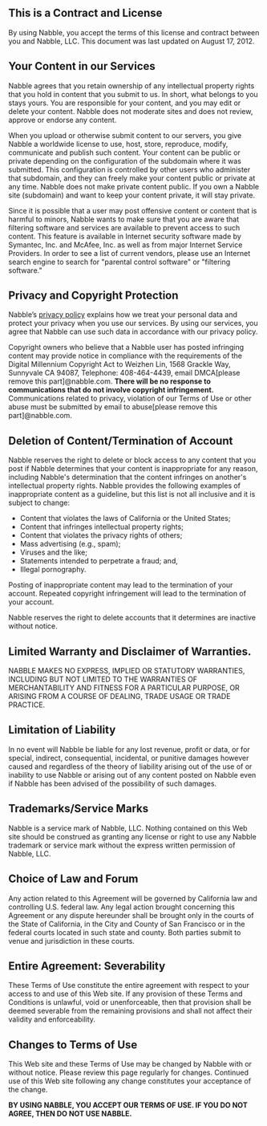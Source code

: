 This is a Contract and License
------------------------------

By using Nabble, you accept the terms of this license and contract between you and Nabble, LLC. This document was last updated on August 17, 2012.

Your Content in our Services
----------------------------

Nabble agrees that you retain ownership of any intellectual property rights that you hold in content that you submit to us. In short, what belongs to you stays yours. You are responsible for your content, and you may edit or delete your content. Nabble does not moderate sites and does not review, approve or endorse any content.

When you upload or otherwise submit content to our servers, you give Nabble a worldwide license to use, host, store, reproduce, modify, communicate and publish such content. Your content can be public or private depending on the configuration of the subdomain where it was submitted. This configuration is controlled by other users who administer that subdomain, and they can freely make your content public or private at any time. Nabble does not make private content public. If you own a Nabble site (subdomain) and want to keep your content private, it will stay private.

Since it is possible that a user may post offensive content or content that is harmful to minors, Nabble wants to make sure that you are aware that filtering software and services are available to prevent access to such content. This feature is available in Internet security software made by Symantec, Inc. and McAfee, Inc. as well as from major Internet Service Providers. In order to see a list of current vendors, please use an Internet search engine to search for "parental control software" or "filtering software."

Privacy and Copyright Protection
--------------------------------

Nabble’s [privacy policy](http://www.nabble.com/PrivacyPolicy.jtp) explains how we treat your personal data and protect your privacy when you use our services. By using our services, you agree that Nabble can use such data in accordance with our privacy policy.

Copyright owners who believe that a Nabble user has posted infringing content may provide notice in compliance with the requirements of the Digital Millennium Copyright Act to Weizhen Lin, 1568 Grackle Way, Sunnyvale CA 94087, Telephone: 408-464-4439, email DMCA\[please remove this part\]@nabble.com. **There will be no response to communications that do not involve copyright infringement.** Communications related to privacy, violation of our Terms of Use or other abuse must be submitted by email to abuse\[please remove this part\]@nabble.com.

Deletion of Content/Termination of Account
------------------------------------------

Nabble reserves the right to delete or block access to any content that you post if Nabble determines that your content is inappropriate for any reason, including Nabble's determination that the content infringes on another's intellectual property rights. Nabble provides the following examples of inappropriate content as a guideline, but this list is not all inclusive and it is subject to change:

* Content that violates the laws of California or the United States;
* Content that infringes intellectual property rights;
* Content that violates the privacy rights of others;
* Mass advertising (e.g., spam);
* Viruses and the like;
* Statements intended to perpetrate a fraud; and,
* Illegal pornography.

Posting of inappropriate content may lead to the termination of your account. Repeated copyright infringement will lead to the termination of your account.

Nabble reserves the right to delete accounts that it determines are inactive without notice.

Limited Warranty and Disclaimer of Warranties.
----------------------------------------------

NABBLE MAKES NO EXPRESS, IMPLIED OR STATUTORY WARRANTIES, INCLUDING BUT NOT LIMITED TO THE WARRANTIES OF MERCHANTABILITY AND FITNESS FOR A PARTICULAR PURPOSE, OR ARISING FROM A COURSE OF DEALING, TRADE USAGE OR TRADE PRACTICE.

Limitation of Liability
-----------------------

In no event will Nabble be liable for any lost revenue, profit or data, or for special, indirect, consequential, incidental, or punitive damages however caused and regardless of the theory of liability arising out of the use of or inability to use Nabble or arising out of any content posted on Nabble even if Nabble has been advised of the possibility of such damages.

Trademarks/Service Marks
------------------------

Nabble is a service mark of Nabble, LLC. Nothing contained on this Web site should be construed as granting any license or right to use any Nabble trademark or service mark without the express written permission of Nabble, LLC.

Choice of Law and Forum
-----------------------

Any action related to this Agreement will be governed by California law and controlling U.S. federal law. Any legal action brought concerning this Agreement or any dispute hereunder shall be brought only in the courts of the State of California, in the City and County of San Francisco or in the federal courts located in such state and county. Both parties submit to venue and jurisdiction in these courts.

Entire Agreement: Severability
------------------------------

These Terms of Use constitute the entire agreement with respect to your access to and use of this Web site. If any provision of these Terms and Conditions is unlawful, void or unenforceable, then that provision shall be deemed severable from the remaining provisions and shall not affect their validity and enforceability.

Changes to Terms of Use
-----------------------

This Web site and these Terms of Use may be changed by Nabble with or without notice. Please review this page regularly for changes. Continued use of this Web site following any change constitutes your acceptance of the change.

**BY USING NABBLE, YOU ACCEPT OUR TERMS OF USE. IF YOU DO NOT AGREE, THEN DO NOT USE NABBLE.**
